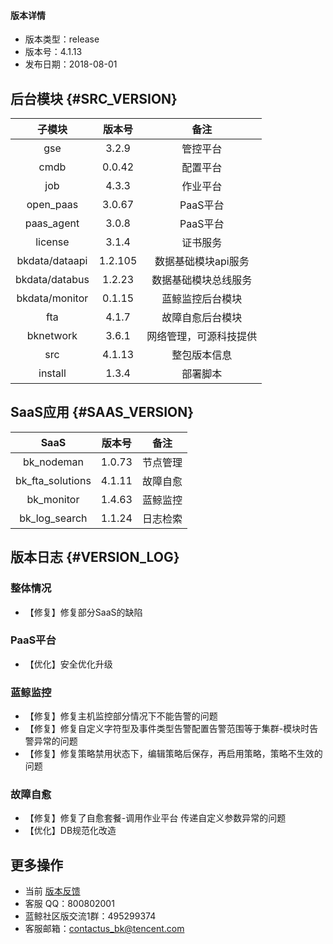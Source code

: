 
#### 版本详情

- 版本类型：release
- 版本号：4.1.13
- 发布日期：2018-08-01


## 后台模块 {#SRC_VERSION}

|     子模块     | 版本号  |          备注          |
|:--------------:|:-------:|:----------------------:|
|      gse       |  3.2.9  |        管控平台        |
|      cmdb      | 0.0.42  |        配置平台        |
|      job       |  4.3.3  |        作业平台        |
|   open_paas    | 3.0.67 |        PaaS平台        |
|   paas_agent   |  3.0.8  |        PaaS平台        |
|    license     |  3.1.4  |        证书服务        |
| bkdata/dataapi | 1.2.105 |  数据基础模块api服务   |
| bkdata/databus | 1.2.23  |  数据基础模块总线服务  |
| bkdata/monitor | 0.1.15  |    蓝鲸监控后台模块    |
|      fta       |  4.1.7  |    故障自愈后台模块    |
|   bknetwork    |  3.6.1  | 网络管理，可源科技提供 |
|      src       | 4.1.13  |      整包版本信息      |
|    install     |    1.3.4   |        部署脚本        |

## SaaS应用 {#SAAS_VERSION}

|       SaaS       | 版本号 |   备注   |
|:----------------:|:------:|:--------:|
|    bk_nodeman    | 1.0.73 | 节点管理 |
| bk_fta_solutions | 4.1.11 | 故障自愈 |
|    bk_monitor    | 1.4.63 | 蓝鲸监控 |
|  bk_log_search   | 1.1.24 | 日志检索 |

## 版本日志 {#VERSION_LOG}

### 整体情况

- 【修复】修复部分SaaS的缺陷

### PaaS平台

- 【优化】安全优化升级

### 蓝鲸监控

- 【修复】修复主机监控部分情况下不能告警的问题
- 【修复】修复自定义字符型及事件类型告警配置告警范围等于集群-模块时告警异常的问题
- 【修复】修复策略禁用状态下，编辑策略后保存，再启用策略，策略不生效的问题

### 故障自愈

- 【修复】修复了自愈套餐-调用作业平台 传递自定义参数异常的问题
- 【优化】DB规范化改造


## 更多操作

- 当前 [版本反馈](http://bk.tencent.com/s-mart/community)
- 客服 QQ：800802001
- 蓝鲸社区版交流1群：495299374
- 客服邮箱：contactus_bk@tencent.com
